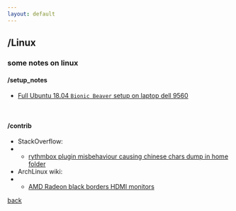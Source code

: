 ```yaml
---
layout: default
---
```


## /Linux
### some notes on linux

#### /setup_notes 
* [Full Ubuntu 18.04 `Bionic Beaver` setup on laptop dell 9560](./posts/dell9560Setup.html)

<br>

#### /contrib
* StackOverflow:
* * [rythmbox plugin misbehaviour causing chinese chars dump in home folder]()
* ArchLinux wiki:
* * [AMD Radeon black borders HDMI monitors]()


[back](./../..)


